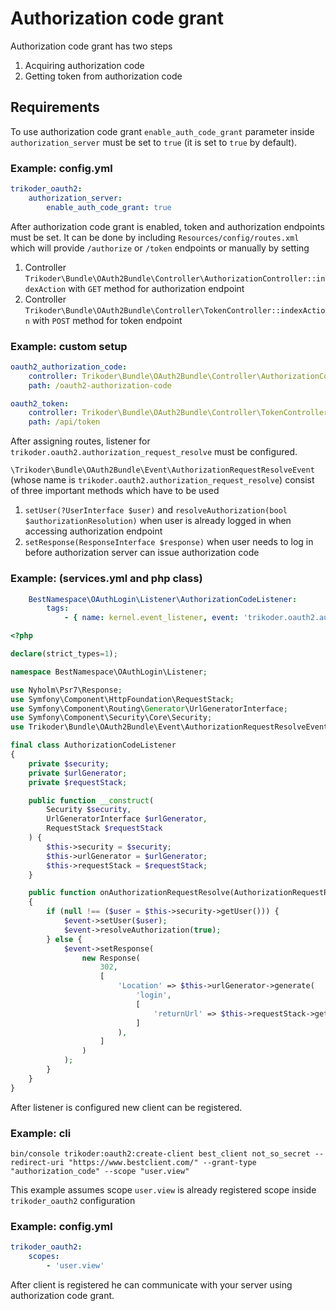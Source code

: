 # Authorization code grant

Authorization code grant has two steps

1. Acquiring authorization code
2. Getting token from authorization code

## Requirements

To use authorization code grant `enable_auth_code_grant` parameter inside `authorization_server` must be set to `true` (it is set to `true` by default).

### Example: config.yml

```yaml
trikoder_oauth2:
    authorization_server:
        enable_auth_code_grant: true
```

After authorization code grant is enabled, token and authorization endpoints must be set.
It can be done by including `Resources/config/routes.xml` which will provide `/authorize` or `/token` endpoints or manually by setting

1. Controller `Trikoder\Bundle\OAuth2Bundle\Controller\AuthorizationController::indexAction` with `GET` method for authorization endpoint
2. Controller `Trikoder\Bundle\OAuth2Bundle\Controller\TokenController::indexAction` with `POST` method for token endpoint

### Example: custom setup

```yaml
oauth2_authorization_code:
    controller: Trikoder\Bundle\OAuth2Bundle\Controller\AuthorizationController::indexAction
    path: /oauth2-authorization-code

oauth2_token:
    controller: Trikoder\Bundle\OAuth2Bundle\Controller\TokenController::indexAction
    path: /api/token
```

After assigning routes, listener for `trikoder.oauth2.authorization_request_resolve` must be configured.

`\Trikoder\Bundle\OAuth2Bundle\Event\AuthorizationRequestResolveEvent` (whose name is `trikoder.oauth2.authorization_request_resolve`) consist of three important methods which have to be used

1. `setUser(?UserInterface $user)` and `resolveAuthorization(bool $authorizationResolution)` when user is already logged in when accessing authorization endpoint
2. `setResponse(ResponseInterface $response)` when user needs to log in before authorization server can issue authorization code

### Example: (services.yml and php class)

```yaml
    BestNamespace\OAuthLogin\Listener\AuthorizationCodeListener:
        tags:
            - { name: kernel.event_listener, event: 'trikoder.oauth2.authorization_request_resolve', method: onAuthorizationRequestResolve }
```

```php
<?php

declare(strict_types=1);

namespace BestNamespace\OAuthLogin\Listener;

use Nyholm\Psr7\Response;
use Symfony\Component\HttpFoundation\RequestStack;
use Symfony\Component\Routing\Generator\UrlGeneratorInterface;
use Symfony\Component\Security\Core\Security;
use Trikoder\Bundle\OAuth2Bundle\Event\AuthorizationRequestResolveEvent;

final class AuthorizationCodeListener
{
    private $security;
    private $urlGenerator;
    private $requestStack;

    public function __construct(
        Security $security,
        UrlGeneratorInterface $urlGenerator,
        RequestStack $requestStack
    ) {
        $this->security = $security;
        $this->urlGenerator = $urlGenerator;
        $this->requestStack = $requestStack;
    }

    public function onAuthorizationRequestResolve(AuthorizationRequestResolveEvent $event)
    {
        if (null !== ($user = $this->security->getUser())) {
            $event->setUser($user);
            $event->resolveAuthorization(true);
        } else {
            $event->setResponse(
                new Response(
                    302,
                    [
                        'Location' => $this->urlGenerator->generate(
                            'login',
                            [
                                'returnUrl' => $this->requestStack->getMasterRequest()->getUri(),
                            ]
                        ),
                    ]
                )
            );
        }
    }
}
```

After listener is configured new client can be registered.

### Example: cli

```
bin/console trikoder:oauth2:create-client best_client not_so_secret --redirect-uri "https://www.bestclient.com/" --grant-type "authorization_code" --scope "user.view"
```

This example assumes scope `user.view` is already registered scope inside `trikoder_oauth2` configuration

### Example: config.yml

```yaml
trikoder_oauth2:
    scopes:
        - 'user.view'
```

After client is registered he can communicate with your server using authorization code grant.
